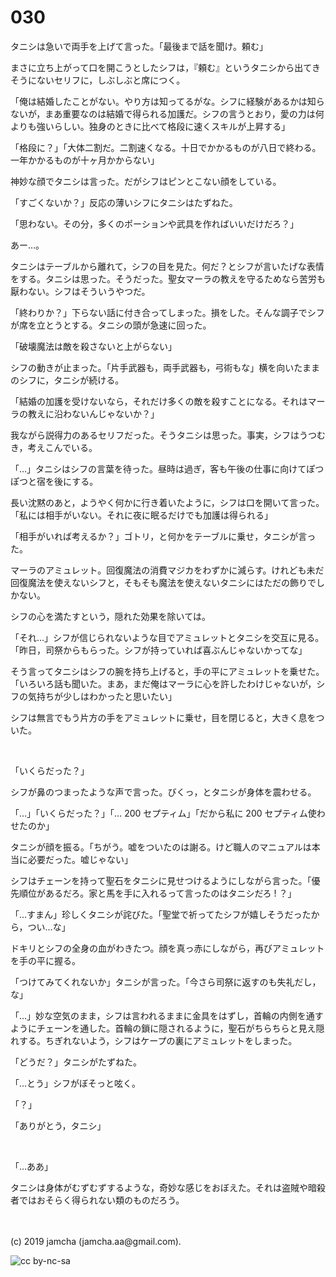 

# 030

タニシは急いで両手を上げて言った。「最後まで話を聞け。頼む」

まさに立ち上がって口を開こうとしたシフは，『頼む』というタニシから出てきそうにないセリフに，しぶしぶと席につく。

「俺は結婚したことがない。やり方は知ってるがな。シフに経験があるかは知らないが，まあ重要なのは結婚で得られる加護だ。シフの言うとおり，愛の力は何よりも強いらしい。独身のときに比べて格段に速くスキルが上昇する」

「格段に？」「大体二割だ。二割速くなる。十日でかかるものが八日で終わる。一年かかるものが十ヶ月かからない」

神妙な顔でタニシは言った。だがシフはピンとこない顔をしている。

「すごくないか？」反応の薄いシフにタニシはたずねた。

「思わない。その分，多くのポーションや武具を作ればいいだけだろ？」

あー…。

タニシはテーブルから離れて，シフの目を見た。何だ？とシフが言いたげな表情をする。タニシは思った。そうだった。聖女マーラの教えを守るためなら苦労も厭わない。シフはそういうやつだ。

「終わりか？」下らない話に付き合ってしまった。損をした。そんな調子でシフが席を立とうとする。タニシの頭が急速に回った。

「破壊魔法は敵を殺さないと上がらない」

シフの動きが止まった。「片手武器も，両手武器も，弓術もな」横を向いたままのシフに，タニシが続ける。

「結婚の加護を受けないなら，それだけ多くの敵を殺すことになる。それはマーラの教えに沿わないんじゃないか？」

我ながら説得力のあるセリフだった。そうタニシは思った。事実，シフはうつむき，考えこんでいる。

「…」タニシはシフの言葉を待った。昼時は過ぎ，客も午後の仕事に向けてぽつぽつと宿を後にする。

長い沈黙のあと，ようやく何かに行き着いたように，シフは口を開いて言った。「私には相手がいない。それに夜に眠るだけでも加護は得られる」

「相手がいれば考えるか？」ゴトリ，と何かをテーブルに乗せ，タニシが言った。

マーラのアミュレット。回復魔法の消費マジカをわずかに減らす。けれども未だ回復魔法を使えないシフと，そもそも魔法を使えないタニシにはただの飾りでしかない。

シフの心を満たすという，隠れた効果を除いては。

「それ…」シフが信じられないような目でアミュレットとタニシを交互に見る。「昨日，司祭からもらった。シフが持っていれば喜ぶんじゃないかってな」

そう言ってタニシはシフの腕を持ち上げると，手の平にアミュレットを乗せた。「いろいろ話も聞いた。まあ，まだ俺はマーラに心を許したわけじゃないが，シフの気持ちが少しはわかったと思いたい」

シフは無言でもう片方の手をアミュレットに乗せ，目を閉じると，大きく息をついた。

<br>

「いくらだった？」

シフが鼻のつまったような声で言った。びくっ，とタニシが身体を震わせる。

「…」「いくらだった？」「… 200 セプティム」「だから私に 200 セプティム使わせたのか」

タニシが顔を振る。「ちがう。嘘をついたのは謝る。けど職人のマニュアルは本当に必要だった。嘘じゃない」

シフはチェーンを持って聖石をタニシに見せつけるようにしながら言った。「優先順位があるだろ。家と馬を手に入れるって言ったのはタニシだろ ! ？」

「…すまん」珍しくタニシが詫びた。「聖堂で祈ってたシフが嬉しそうだったから，つい…な」

ドキリとシフの全身の血がわきたつ。顔を真っ赤にしながら，再びアミュレットを手の平に握る。

「つけてみてくれないか」タニシが言った。「今さら司祭に返すのも失礼だし，な」

「…」妙な空気のまま，シフは言われるままに金具をはずし，首輪の内側を通すようにチェーンを通した。首輪の鎖に隠されるように，聖石がちらちらと見え隠れする。ちぎれないよう，シフはケープの裏にアミュレットをしまった。

「どうだ？」タニシがたずねた。

「…とう」シフがぼそっと呟く。

「？」

「ありがとう，タニシ」

<br>

「…ああ」

タニシは身体がむずむずするような，奇妙な感じをおぼえた。それは盗賊や暗殺者ではおそらく得られない類のものだろう。

<br>
<br>
(c) 2019 jamcha (jamcha.aa@gmail.com).

![cc by-nc-sa](https://i.creativecommons.org/l/by-nc-sa/4.0/88x31.png)

